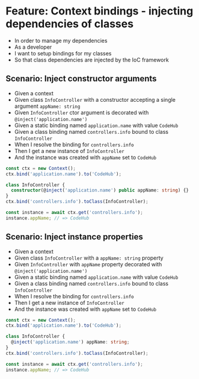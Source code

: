 # Feature: Context bindings - injecting dependencies of classes

- In order to manage my dependencies
- As a developer
- I want to setup bindings for my classes
- So that class dependencies are injected by the IoC framework

## Scenario: Inject constructor arguments

- Given a context
- Given class `InfoController` with a constructor accepting a single argument
  `appName: string`
- Given `InfoController` ctor argument is decorated with
  `@inject('application.name')`
- Given a static binding named `application.name` with value `CodeHub`
- Given a class binding named `controllers.info` bound to class `InfoController`
- When I resolve the binding for `controllers.info`
- Then I get a new instance of `InfoController`
- And the instance was created with `appName` set to `CodeHub`

```ts
const ctx = new Context();
ctx.bind('application.name').to('CodeHub');

class InfoController {
  constructor(@inject('application.name') public appName: string) {}
}
ctx.bind('controllers.info').toClass(InfoController);

const instance = await ctx.get('controllers.info');
instance.appName; // => CodeHub
```

## Scenario: Inject instance properties

- Given a context
- Given class `InfoController` with a `appName: string` property
- Given `InfoController` with `appName` property decorated with
  `@inject('application.name')`
- Given a static binding named `application.name` with value `CodeHub`
- Given a class binding named `controllers.info` bound to class `InfoController`
- When I resolve the binding for `controllers.info`
- Then I get a new instance of `InfoController`
- And the instance was created with `appName` set to `CodeHub`

```ts
const ctx = new Context();
ctx.bind('application.name').to('CodeHub');

class InfoController {
  @inject('application.name') appName: string;
}
ctx.bind('controllers.info').toClass(InfoController);

const instance = await ctx.get('controllers.info');
instance.appName; // => CodeHub
```

